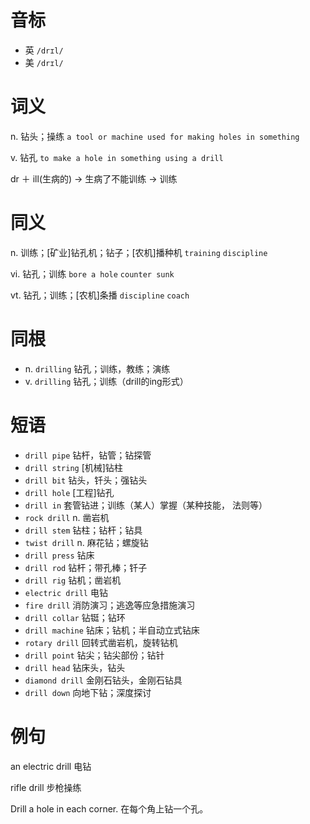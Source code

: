 # 音标

- 英 `/drɪl/`
- 美 `/drɪl/`

# 词义

n. 钻头；操练
`a tool or machine used for making holes in something`

v. 钻孔
`to make a hole in something using a drill`



dr ＋ ill(生病的) → 生病了不能训练 → 训练

# 同义

n. 训练；[矿业]钻孔机；钻子；[农机]播种机
`training` `discipline`

vi. 钻孔；训练
`bore a hole` `counter sunk`

vt. 钻孔；训练；[农机]条播
`discipline` `coach`

# 同根

- n. `drilling` 钻孔；训练，教练；演练
- v. `drilling` 钻孔；训练（drill的ing形式）

# 短语

- `drill pipe` 钻杆，钻管；钻探管
- `drill string` [机械]钻柱
- `drill bit` 钻头，钎头；强钻头
- `drill hole` [工程]钻孔
- `drill in` 套管钻进；训练（某人）掌握（某种技能， 法则等）
- `rock drill` n. 凿岩机
- `drill stem` 钻柱；钻杆；钻具
- `twist drill` n. 麻花钻；螺旋钻
- `drill press` 钻床
- `drill rod` 钻杆；带孔棒；钎子
- `drill rig` 钻机；凿岩机
- `electric drill` 电钻
- `fire drill` 消防演习；逃逸等应急措施演习
- `drill collar` 钻铤；钻环
- `drill machine` 钻床；钻机；半自动立式钻床
- `rotary drill` 回转式凿岩机，旋转钻机
- `drill point` 钻尖；钻尖部份；钻针
- `drill head` 钻床头，钻头
- `diamond drill` 金刚石钻头，金刚石钻具
- `drill down` 向地下钻；深度探讨

# 例句

an electric drill
电钻

rifle drill
步枪操练

Drill a hole in each corner.
在每个角上钻一个孔。


